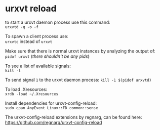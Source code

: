 # urxvt reload

to start a urxvt daemon process use this command:  
`urxvtd -q -o -f`  

To spawn a client process use:  
`urxvtc` instead of `urxvt`  

Make sure that there is normal urxvt instances by analyzing the output of:  
`pidof urxvt` (*there shouldn't be any pids*)

To see a list of available signals:  
`kill -l`  

To send signal `1` to the urxvt daemon process:
`kill -1 $(pidof urxvtd)`

To load .Xresources:  
`xrdb -load ~/.Xresources`

Install dependencies for urxvt-config-reload:  
`sudo cpan AnyEvent Linux::FD common::sense`

The urxvt-config-reload extensions by regnarg, can be found here:  
https://github.com/regnarg/urxvt-config-reload






